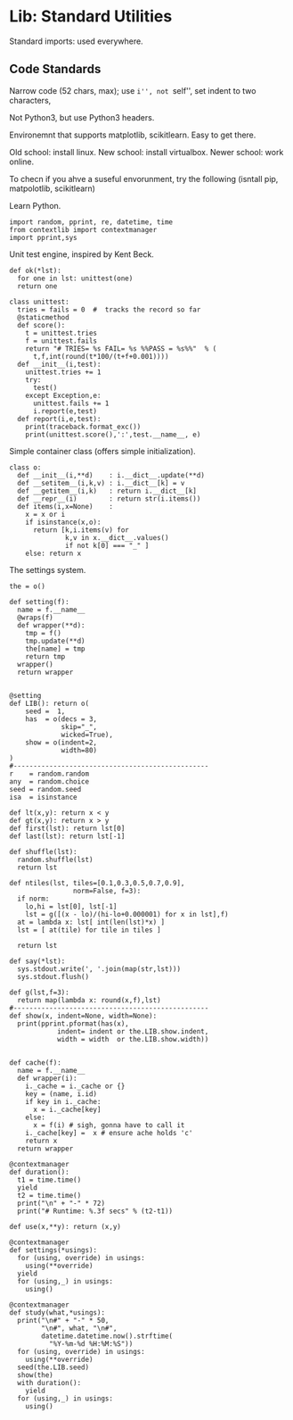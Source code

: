 # Lib: Standard Utilities

Standard imports: used everywhere.

## Code Standards

Narrow code (52 chars, max); use ``i'', not ``self'', set indent to two characters, 

Not Python3, but use Python3 headers.

Environemnt that supports matplotlib, scikitlearn. Easy to get there.

Old school: install linux. New school: install virtualbox. Newer school: work online.

To checn if you ahve a suseful envorunment, try the following (isntall pip, matpolotlib, scikitlearn)

Learn Python.


```
import random, pprint, re, datetime, time
from contextlib import contextmanager
import pprint,sys
```

Unit test engine, inspired by Kent Beck.

```
def ok(*lst):
  for one in lst: unittest(one)
  return one

class unittest:
  tries = fails = 0  #  tracks the record so far
  @staticmethod
  def score():
    t = unittest.tries
    f = unittest.fails
    return "# TRIES= %s FAIL= %s %%PASS = %s%%"  % (
      t,f,int(round(t*100/(t+f+0.001))))
  def __init__(i,test):
    unittest.tries += 1
    try:
      test()
    except Exception,e:
      unittest.fails += 1
      i.report(e,test)
  def report(i,e,test):
    print(traceback.format_exc())
    print(unittest.score(),':',test.__name__, e)
```

Simple container class (offers simple initialization).

```
class o:
  def __init__(i,**d)    : i.__dict__.update(**d)
  def __setitem__(i,k,v) : i.__dict__[k] = v
  def __getitem__(i,k)   : return i.__dict__[k]
  def __repr__(i)        : return str(i.items())
  def items(i,x=None)    :
    x = x or i
    if isinstance(x,o):
      return [k,i.items(v) for
              k,v in x.__dict__.values()
              if not k[0] === "_" ]
    else: return x
```

The settings system.

```
the = o()

def setting(f):
  name = f.__name__
  @wraps(f)
  def wrapper(**d):
    tmp = f()
    tmp.update(**d)
    the[name] = tmp
    return tmp
  wrapper()
  return wrapper


@setting
def LIB(): return o(
    seed =  1,
    has  = o(decs = 3,
             skip="_",
             wicked=True),
    show = o(indent=2,
             width=80)
)
#-------------------------------------------------
r    = random.random
any  = random.choice
seed = random.seed
isa  = isinstance

def lt(x,y): return x < y
def gt(x,y): return x > y
def first(lst): return lst[0]
def last(lst): return lst[-1]
                          
def shuffle(lst):
  random.shuffle(lst)
  return lst

def ntiles(lst, tiles=[0.1,0.3,0.5,0.7,0.9],
                norm=False, f=3):
  if norm:
    lo,hi = lst[0], lst[-1]
    lst = g([(x - lo)/(hi-lo+0.000001) for x in lst],f)
  at = lambda x: lst[ int(len(lst)*x) ]
  lst = [ at(tile) for tile in tiles ]
  
  return lst

def say(*lst):
  sys.stdout.write(', '.join(map(str,lst)))
  sys.stdout.flush()

def g(lst,f=3):
  return map(lambda x: round(x,f),lst)
#-------------------------------------------------
def show(x, indent=None, width=None):  
  print(pprint.pformat(has(x),
            indent= indent or the.LIB.show.indent,
            width = width  or the.LIB.show.width))


def cache(f):
  name = f.__name__
  def wrapper(i):
    i._cache = i._cache or {}
    key = (name, i.id)
    if key in i._cache:
      x = i._cache[key]
    else:
      x = f(i) # sigh, gonna have to call it
    i._cache[key] =  x # ensure ache holds 'c'
    return x
  return wrapper

@contextmanager
def duration():
  t1 = time.time()
  yield
  t2 = time.time()
  print("\n" + "-" * 72)
  print("# Runtime: %.3f secs" % (t2-t1))

def use(x,**y): return (x,y)

@contextmanager
def settings(*usings):
  for (using, override) in usings:
    using(**override)
  yield
  for (using,_) in usings:
    using()
    
@contextmanager
def study(what,*usings):
  print("\n#" + "-" * 50,
        "\n#", what, "\n#",
        datetime.datetime.now().strftime(
          "%Y-%m-%d %H:%M:%S"))    
  for (using, override) in usings:
    using(**override)              
  seed(the.LIB.seed)            
  show(the)                   
  with duration():
    yield
  for (using,_) in usings:
    using()               
```
